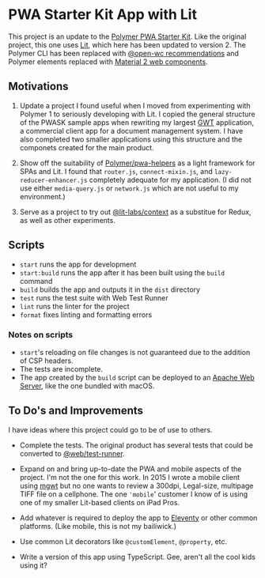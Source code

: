 # PWA Starter Kit App with Lit

This project is an update to the [Polymer PWA Starter Kit](https://github.com/Polymer/pwa-starter-kit). Like the original project, this one uses [Lit](https://lit.dev/), which here has been updated to version 2. The Polymer CLI has been replaced with [@open-wc recommendations](https://github.com/open-wc) and Polymer elements replaced with [Material 2 web components](https://github.com/material-components/material-web/tree/mwc).

## Motivations

1. Update a project I found useful when I moved from experimenting with Polymer 1 to seriously developing with Lit. I copied the general structure of the PWASK sample apps when rewriting my largest [GWT](https://www.gwtproject.org/) application, a commercial client app for a document management system. I have also completed two smaller applications using this structure and the componets created for the main product.

2. Show off the suitability of [Polymer/pwa-helpers](https://github.com/Polymer/pwa-helpers) as a light framework for SPAs and Lit. I found that `router.js`, `connect-mixin.js`, and `lazy-reducer-enhancer.js` completely adequate for my application. (I did not use either `media-query.js` or `network.js` which are not useful to my environment.)

3. Serve as a project to try out [@lit-labs/context](https://lit.dev/docs/data/context/) as a substitue for Redux, as well as other experiments.

## Scripts

- `start` runs the app for development
- `start:build` runs the app after it has been built using the `build` command
- `build` builds the app and outputs it in the `dist` directory
- `test` runs the test suite with Web Test Runner
- `lint` runs the linter for the project
- `format` fixes linting and formatting errors

### Notes on scripts

- `start`'s reloading on file changes is not guaranteed due to the addition of CSP headers.
- The tests are incomplete.
- The app created by the `build` script can be deployed to an [Apache Web Server](https://httpd.apache.org/), like the one bundled with macOS.

## To Do's and Improvements

I have ideas where this project could go to be of use to others.

- Complete the tests. The original product has several tests that could be converted to [@web/test-runner](https://modern-web.dev/guides/test-runner/getting-started/).

- Expand on and bring up-to-date the PWA and mobile aspects of the project. I'm not the one for this work. In 2015 I wrote a mobile client using [mgwt](http://www.m-gwt.com/) but no one wants to review a 300dpi, Legal-size, multipage TIFF file on a cellphone. The one `'mobile`' customer I know of is using one of my smaller Lit-based clients on iPad Pros.

- Add whatever is required to deploy the app to [Eleventy](https://www.11ty.dev/) or other common platforms. (Like mobile, this is not my bailiwick.)

- Use common Lit decorators like `@customElement`, `@property`, etc.

- Write a version of this app using TypeScript. Gee, aren't all the cool kids using it?
